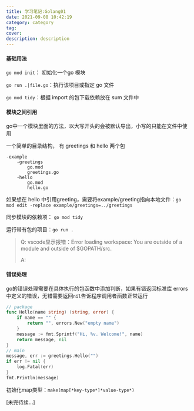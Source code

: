 ```yaml
---
title: 学习笔记:Golang01
date: 2021-09-08 10:42:19
category: category
tag:
cover:
description: description
---
```


#### 基础用法

`go mod init`： 初始化一个go 模块

`go run .|file.go`：执行该项目或指定 go 文件

`go mod tidy`：根据 import 的包下载依赖放在 sum 文件中

#### 模块之间引用

go中一个模块里面的方法，以大写开头的会被默认导出，小写的只能在文件中使用

一个简单的目录结构， 有 greetings 和 hello 两个包

```
-example
	-greetings
		go.mod
		greetings.go
	-hello
		go.mod
		hello.go
```

如果想在 hello 中引用greeting，需要将example/greeting指向本地文件：`go mod edit -replace example/greetings=../greetings`

同步模块的依赖项： `go mod tidy`

运行带有包的项目：`go run .`

> Q: vscode显示报错：Error loading workspace: You are outside of a module and outside of $GOPATH/src.
>
> A: 

#### 错误处理

go的错误处理需要在具体执行的包函数中添加判断，如果有错返回标准库 errors中定义的错误，无错需要返回`nil`告诉程序调用者函数正常运行

```go
// package
func Hello(name string) (string, error) {
    if name == "" {
        return "", errors.New("empty name")
    }
    message := fmt.Sprintf("Hi, %v. Welcome!", name)
    return message, nil
}
// main
message, err := greetings.Hello("")
if err != nil {
	log.Fatal(err)
}
fmt.Println(message)
```

初始化map类型：`make(map[*key-type*]*value-type*)`



[未完待续...]

